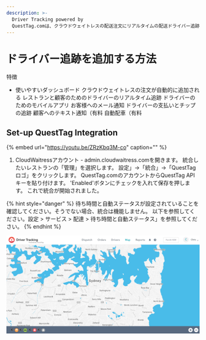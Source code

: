 ```yaml
---
description: >-
  Driver Tracking powered by
  QuestTag.comは、クラウドウェイトレスの配送注文にリアルタイムの配送ドライバー追跡機能を提供し、顧客への通知を行います。
---
```


# ドライバー追跡を追加する方法

特徴

* 使いやすいダッシュボード クラウドウェイトレスの注文が自動的に追加される レストランと顧客のためのドライバーのリアルタイム追跡 ドライバーのためのモバイルアプリ お客様へのメール通知 ドライバーの支払いとチップの追跡 顧客へのテキスト通知（有料 自動配車（有料

## Set-up QuestTag Integration

{% embed url="https://youtu.be/ZRzKbq3M-co" caption="" %}

1. CloudWaitressアカウント - admin.cloudwaitress.comを開きます。 統合したいレストランの「管理」を選択します。 設定」→「統合」→「QuestTagロゴ」をクリックします。 QuestTag.comのアカウントからQuestTag APIキーを貼り付けます。 'Enabled'ボタンにチェックを入れて保存を押します。 これで統合が開始されました。

{% hint style="danger" %}
待ち時間と自動ステータスが設定されていることを確認してください。そうでない場合、統合は機能しません。 以下を参照してください。設定 &gt; サービス &gt; 配達 &gt; 待ち時間と自動ステータス」を参照してください。
{% endhint %}

![See drivers and deliveries in the QuestTag &apos;Map&apos; section.](../.gitbook/assets/screen-shot-2020-08-29-at-8.20.24-pm.png)

